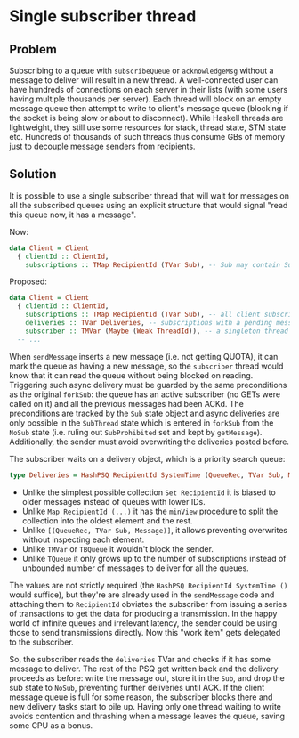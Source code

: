 # Single subscriber thread

## Problem

Subscribing to a queue with `subscribeQueue` or `acknowledgeMsg` without a message to deliver will result in a new thread.
A well-connected user can have hundreds of connections on each server in their lists (with some users having multiple thousands per server).
Each thread will block on an empty message queue then attempt to write to client's message queue (blocking if the socket is being slow or about to disconnect).
While Haskell threads are lightweight, they still use some resources for stack, thread state, STM state etc.
Hundreds of thousands of such threads thus consume GBs of memory just to decouple message senders from recipients.

## Solution

It is possible to use a single subscriber thread that will wait for messages on all the subscribed queues using an explicit structure that would signal "read this queue now, it has a message".

Now:

```haskell
data Client = Client
  { clientId :: ClientId,
    subscriptions :: TMap RecipientId (TVar Sub), -- Sub may contain SubThread related to the forked subscriber for that queue.
```

Proposed:

```haskell
data Client = Client
  { clientId :: ClientId,
    subscriptions :: TMap RecipientId (TVar Sub), -- all client subscriptions
    deliveries :: TVar Deliveries, -- subscriptions with a pending message, details below
    subscriber :: TMVar (Maybe (Weak ThreadId)), -- a singleton thread waiting for non-empty deliveries
  -- ...
```

When `sendMessage` inserts a new message (i.e. not getting QUOTA), it can mark the queue as having a new message, so the `subscriber` thread would know that it can read the queue without being blocked on reading.
Triggering such async delivery must be guarded by the same preconditions as the original `forkSub`: the queue has an active subscriber (no GETs were called on it) and all the previous messages had been ACKd.
The preconditions are tracked by the `Sub` state object and async deliveries are only possible in the `SubThread` state which is entered in `forkSub` from the `NoSub` state (i.e. ruling out `SubProhibited` set and kept by `getMessage`).
Additionally, the sender must avoid overwriting the deliveries posted before.

The subscriber waits on a delivery object, which is a priority search queue:

```haskell
type Deliveries = HashPSQ RecipientId SystemTime (QueueRec, TVar Sub, Message)
```

- Unlike the simplest possible collection `Set RecipientId` it is biased to older messages instead of queues with lower IDs.
- Unlike `Map RecipientId (...)` it has the `minView` procedure to split the collection into the oldest element and the rest.
- Unlike `[(QueueRec, TVar Sub, Message)]`, it allows preventing overwrites without inspecting each element.
- Unlike `TMVar` or `TBQueue` it wouldn't block the sender.
- Unlike `TQueue` it only grows up to the number of subscriptions instead of unbounded number of messages to deliver for all the queues.

The values are not strictly required (the `HashPSQ RecipientId SystemTime ()` would suffice), but they're are already used in the `sendMessage` code and attaching them to `RecipientId` obviates the subscriber from issuing a series of transactions to get the data for producing a transmission.
In the happy world of infinite queues and irrelevant latency, the sender could be using those to send transmissions directly. Now this "work item" gets delegated to the subscriber.

So, the subscriber reads the `deliveries` TVar and checks if it has some message to deliver.
The rest of the PSQ get written back and the delivery proceeds as before: write the message out, store it in the `Sub`, and drop the sub state to `NoSub`, preventing further deliveries until ACK.
If the client message queue is full for some reason, the subscriber blocks there and new delivery tasks start to pile up.
Having only one thread waiting to write avoids contention and thrashing when a message leaves the queue, saving some CPU as a bonus.
